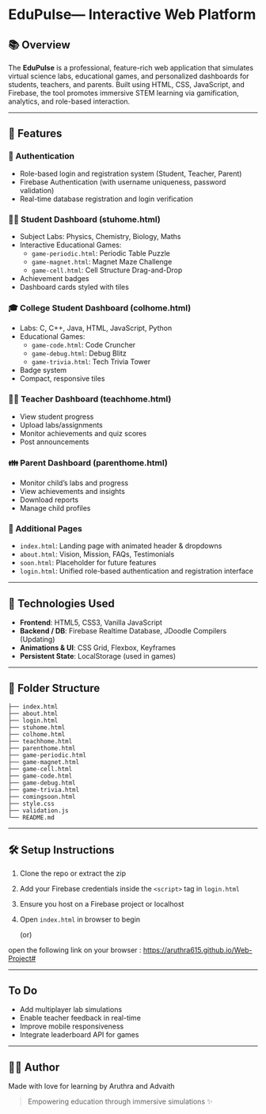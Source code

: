 # EduPulse— Interactive Web Platform

## 📚 Overview
The **EduPulse** is a professional, feature-rich web application that simulates virtual science labs, educational games, and personalized dashboards for students, teachers, and parents. Built using HTML, CSS, JavaScript, and Firebase, the tool promotes immersive STEM learning via gamification, analytics, and role-based interaction.

---

## 🚀 Features
### 🔐 Authentication
- Role-based login and registration system (Student, Teacher, Parent)
- Firebase Authentication (with username uniqueness, password validation)
- Real-time database registration and login verification

### 👨‍🎓 Student Dashboard (stuhome.html)
- Subject Labs: Physics, Chemistry, Biology, Maths
- Interactive Educational Games:
  - `game-periodic.html`: Periodic Table Puzzle
  - `game-magnet.html`: Magnet Maze Challenge
  - `game-cell.html`: Cell Structure Drag-and-Drop
- Achievement badges
- Dashboard cards styled with tiles

### 🎓 College Student Dashboard (colhome.html)
- Labs: C, C++, Java, HTML, JavaScript, Python
- Educational Games:
  - `game-code.html`: Code Cruncher
  - `game-debug.html`: Debug Blitz
  - `game-trivia.html`: Tech Trivia Tower
- Badge system
- Compact, responsive tiles

### 👨‍🏫 Teacher Dashboard (teachhome.html)
- View student progress
- Upload labs/assignments
- Monitor achievements and quiz scores
- Post announcements

### 👪 Parent Dashboard (parenthome.html)
- Monitor child’s labs and progress
- View achievements and insights
- Download reports
- Manage child profiles

### 📄 Additional Pages
- `index.html`: Landing page with animated header & dropdowns
- `about.html`: Vision, Mission, FAQs, Testimonials
- `soon.html`: Placeholder for future features
- `login.html`: Unified role-based authentication and registration interface

---

## 🧪 Technologies Used
- **Frontend**: HTML5, CSS3, Vanilla JavaScript
- **Backend / DB**: Firebase Realtime Database, JDoodle Compilers (Updating)
- **Animations & UI**: CSS Grid, Flexbox, Keyframes
- **Persistent State**: LocalStorage (used in games)

---

## 📂 Folder Structure
```
├── index.html
├── about.html
├── login.html
├── stuhome.html
├── colhome.html
├── teachhome.html
├── parenthome.html
├── game-periodic.html
├── game-magnet.html
├── game-cell.html
├── game-code.html
├── game-debug.html
├── game-trivia.html
├── comingsoon.html
├── style.css
├── validation.js
└── README.md
```

---

## 🛠️ Setup Instructions
1. Clone the repo or extract the zip
2. Add your Firebase credentials inside the `<script>` tag in `login.html`
3. Ensure you host on a Firebase project or localhost
4. Open `index.html` in browser to begin

   (or)

open the following link on your browser : https://aruthra615.github.io/Web-Project#

---

## To Do
- Add multiplayer lab simulations
- Enable teacher feedback in real-time
- Improve mobile responsiveness
- Integrate leaderboard API for games

---

## 👩‍💻 Author
Made with love for learning by Aruthra and Advaith

> Empowering education through immersive simulations ✨
